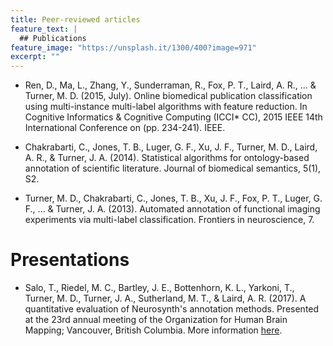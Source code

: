 ```yaml
---
title: Peer-reviewed articles
feature_text: |
  ## Publications
feature_image: "https://unsplash.it/1300/400?image=971"
excerpt: ""
---
```


* Ren, D., Ma, L., Zhang, Y., Sunderraman, R., Fox, P. T., Laird, A. R., ... & Turner, M. D. (2015, July). Online biomedical publication classification using multi-instance multi-label algorithms with feature reduction. In Cognitive Informatics & Cognitive Computing (ICCI* CC), 2015 IEEE 14th International Conference on (pp. 234-241). IEEE.

* Chakrabarti, C., Jones, T. B., Luger, G. F., Xu, J. F., Turner, M. D., Laird, A. R., & Turner, J. A. (2014). Statistical algorithms for ontology-based annotation of scientific literature. Journal of biomedical semantics, 5(1), S2.

* Turner, M. D., Chakrabarti, C., Jones, T. B., Xu, J. F., Fox, P. T., Luger, G. F., ... & Turner, J. A. (2013). Automated annotation of functional imaging experiments via multi-label classification. Frontiers in neuroscience, 7.

# Presentations

* Salo, T., Riedel, M. C., Bartley, J. E., Bottenhorn, K. L., Yarkoni, T., Turner, M. D., Turner, J. A., Sutherland, M. T., & Laird, A. R. (2017). A quantitative evaluation of Neurosynth's annotation methods. Presented at the 23rd annual meeting of the Organization for Human Brain Mapping; Vancouver, British Columbia. More information [here](https://nbclab.github.io/presentations/salo-neurosynth-presentation).
